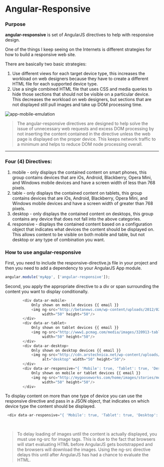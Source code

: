 # Angular-Responsive
### Purpose

**angular-responsive** is set of AngularJS directives to help with responsive design.

One of the things I keep seeing on the Internets is different strategies for how to build a responsive web site.

There are basically two basic strategies:

1. Use different views for each target device type, this increases the workload on web designers because they have to create a different HTML file for each supported device type.
2. Use a single combined HTML file that uses CSS and media queries to hide those sections that should not be visible on a particular device. This decreases the workload on web designers, but sections that are not displayed still pull images and take up DOM processing time.

![app-mobile-emulation](https://cloud.githubusercontent.com/assets/210413/2806507/081e3202-cccb-11e3-8f62-d1792681014a.png)

> The angular-responsive directives are designed to help solve the issue of unnecessary web requests and excess DOM processing by not inserting the content contained in the directive unless the web page is displayed on the proper device. This keeps network traffic to a minimum and helps to reduce DOM node processing overall.


- - -


### Four (4) Directives:

1. mobile - only displays the contained content on smart phones, this group contains devices that are iOs, Android, Blackberry, Opera Mini, and Windows mobile devices and have a screen width of less than 768 pixels.
2. table - only displays the contained content on tablets, this group contains devices that are iOs, Android, Blackberry, Opera Mini, and Windows mobile devices and have a screen width of greater than 768 pixels.
3. desktop - only displays the contained content on desktops, this group contains any device that does not fall into the above categories.
4. responsive - displays the contained content based on a configuration object that indicates what devices the content should be displayed on. This allows content to be visible on both mobile and table, but not desktop or any type of combination you want.

### How to use angular-responsive

First, you need to include the responsive-directive.js file in your project and then you need to add a dependency to your AngularJS App module.

````js
angular.module('myApp', ['angular-responsive']);
`````

Second, you apply the appropriate directive to a div or span surrounding the content you want to display conditionally.

````js
        <div data-ar-mobile>
            Only shown on mobile devices {{ email }}
            <img ng-src="http://betanews.com/wp-content/uploads/2012/02/businessready.jpg" src="" alt="mobile"
                 width="50" height="50"/>
        </div>
        <div data-ar-tablet>
            Only shown on tablet devices {{ email }}
            <img ng-src="http://www1.pcmag.com/media/images/320913-tablet-satisfaction.jpg" src="" alt="tablets"
                 width="50" height="50"/>
        </div>
        <div data-ar-desktop>
            Only shown on desktop devices {{ email }}
            <img ng-src="http://cdn.arstechnica.net/wp-content/uploads/2012/08/Acer-Aspire-A5560-7414.png" src=""
                 alt="desktop" width="50" height="50"/>
        </div>
        <div data-ar-responsive="{ 'Mobile': true, 'Tablet': true, 'Desktop': false }">
            Only shown on mobile or tablet devices {{ email }}
            <img ng-src="http://mygooseworks.com/home/images/stories/mobiledevices.jpg" src="" alt="tablets and mobile"
                 width="50" height="50"/>
        </div>
````

To display content on more than one type of device you can use the responsive directive and pass in a JSON object, that indicates on which device type the content should be displayed.

```js
 <div data-ar-responsive="{ 'Mobile': true, 'Tablet': true, 'Desktop': false }">
```

<br>

> To delay loading of images until the content is actually displayed, you must use ng-src for image tags. This is due to the fact that browsers will start evaluating HTML before AngularJS gets bootstrapped and the browsers will download the images. Using the ng-src directive delays this until after AngularJS has had a chance to evaluate the HTML.






